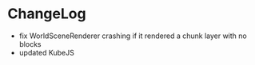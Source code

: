 # ChangeLog

* fix WorldSceneRenderer crashing if it rendered a chunk layer with no blocks
* updated KubeJS
